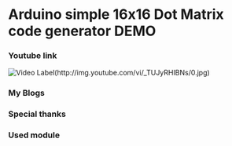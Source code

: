 # Arduino simple 16x16 Dot Matrix code generator DEMO

### Youtube link

![Video Label(http://img.youtube.com/vi/_TUJyRHIBNs/0.jpg)](https://youtu.be/_TUJyRHIBNs)



### My Blogs

[NAVER Blog (Kor)]: https://blog.naver.com/yeosj116/221238126266	"이론 설명"
[NAVER Blog (Kor)]: https://blog.naver.com/yeosj116/221226767663	"부가 참조"
[Github Blog (EN)]: https://yeosj116.github.io/	"Github Blog (EN)"



### Special thanks

[H/W Assemble & Design]: https://blog.naver.com/hanbitz414	"Hanbitz414"
[Arduino source code]: https://www.thaieasyelec.com/article-wiki/review-product-article/moving-sign-display-with-led-dot-matrix-16x16.html	"Thai Easy Elec"



### Used module

[EFDV344]: https://ko.aliexpress.com/item/32854295919.html?spm=a2g12.search0104.3.59.417b16b207JLIG&amp;ws_ab_test=searchweb0_0%2Csearchweb201602_1_10152_10151_10065_10068_10344_10342_10343_10340_10341_10696_10084_10083_10618_10307_5711211_10313_10059_10534_100031_10103_10624_10623_10622_10621_10620%2Csearchweb201603_49%2CppcSwitch_2&amp;algo_expid=20d8c553-f99f-4038-a637-8be9b758a233-9&amp;algo_pvid=20d8c553-f99f-4038-a637-8be9b758a233&amp;priceBeautifyAB=0	"Buy on Ali Express"

